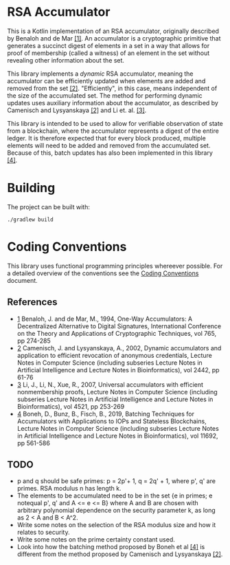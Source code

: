 # RSA Accumulator

This is a Kotlin implementation of an RSA accumulator, originally described by
Benaloh and de Mar [[1]](#references). An accumulator is a cryptographic primitive that
generates a succinct digest of elements in a set in a way that allows for proof
of membership (called a witness) of an element in the set without revealing
other information about the set.

This library implements a _dynamic_ RSA accumulator, meaning the accumulator can
be efficiently updated when elements are added and removed from the set [[2]](#references).
"Efficiently", in this case, means independent of the size of the accumulated set.
The method for performing dynamic updates uses auxiliary information about the
accumulator, as described by Camenisch and Lysyanskaya [[2]](#references) and Li et. al. [[3]](#references).

This library is intended to be used to allow for verifiable observation of state
from a blockchain, where the accumulator represents a digest of the entire
ledger. It is therefore expected that for every block produced, multiple
elements will need to be added and removed from the accumulated set. Because of
this, batch updates has also been implemented in this library [[4]](#references).

# Building

The project can be built with:

```
./gradlew build
```

# Coding Conventions

This library uses functional programming principles whereever possible. For a
detailed overview of the conventions see the [Coding
Conventions](coding-conventions.md) document.

## References

- [1](https://link.springer.com/content/pdf/10.1007%2F3-540-48285-7_24.pdf)
  Benaloh, J. and de Mar, M., 1994, One-Way Accumulators: A Decentralized
  Alternative to Digital Signatures, International Conference on the Theory and
  Applications of Cryptographic Techniques, vol 765, pp 274-285
- [2](https://groups.csail.mit.edu/cis/pubs/lysyanskaya/cl02a.pdf) Camenisch, J.
  and Lysyanskaya, A., 2002, Dynamic accumulators and
  application to efficient revocation of anonymous credentials, Lecture Notes in
  Computer Science (including subseries Lecture Notes in Artificial Intelligence
  and Lecture Notes in Bioinformatics), vol 2442, pp 61-76
- [3](https://www.cs.purdue.edu/homes/ninghui/papers/accumulator_acns07.pdf) Li,
  J., Li, N., Xue, R., 2007, Universal accumulators with efficient nonmembership
  proofs, Lecture Notes in Computer Science (including subseries Lecture Notes
  in Artificial Intelligence and Lecture Notes in Bioinformatics), vol 4521, pp
  253-269
- [4](https://eprint.iacr.org/2018/1188.pdf) Boneh, D., Bunz, B., Fisch, B.,
  2019, Batching Techniques for Accumulators with Applications to IOPs and
  Stateless Blockchains, Lecture Notes in Computer Science (including subseries
  Lecture Notes in Artificial Intelligence and Lecture Notes in Bioinformatics),
  vol 11692, pp 561-586

## TODO

- p and q should be safe primes: p = 2p'+ 1, q = 2q' + 1, where p', q' are
  primes. RSA modulus n has length k.
- The elements to be accumulated need to be in the set {e in primes; e notequal
  p', q' and A <= e <= B} where A and B are chosen with arbitrary polynomial
  dependence on the security parameter k, as long as 2 < A and B < A^2.
- Write some notes on the selection of the RSA modulus size and how it relates
  to security.
- Write some notes on the prime certainty constant used.
- Look into how the batching method proposed by Boneh et al [[4]](#references)
  is different from the method proposed by Camenisch and Lysyanskaya
  [[2]](#references).
